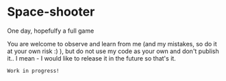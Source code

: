 # Space-shooter
One day, hopefulfy a full game


You are welcome to observe and learn from me (and my mistakes, so do it at your own risk :) ), but do not use my code as your own and don't publish it..
I mean - I would like to release it in the future so that's it.



~~~
Work in progress!
~~~
